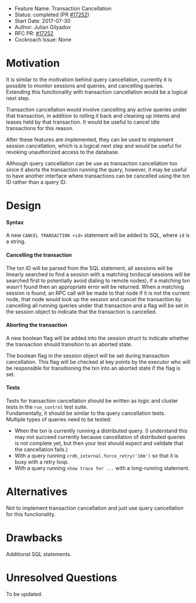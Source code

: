 - Feature Name: Transaction Cancellation
- Status: completed (PR [#17252](https://github.com/cockroachdb/cockroach/pull/17252))
- Start Date: 2017-07-30
- Author: Julian Gilyadov
- RFC PR: [#17252](https://github.com/cockroachdb/cockroach/pull/17252)
- Cockroach Issue: None

# Motivation

It is similar to the motivation behind query cancellation, currently it is possible to monitor sessions and queries, and cancelling queries.  
Extending this functionality with transaction cancellation would be a logical next step.  

Transaction cancellation would involve cancelling any active queries under that transaction, in addition to rolling it back and cleaning up intents and leases held by that transaction. It would be useful to cancel idle transactions for this reason.

After these features are implemented, they can be used to implement session cancellation, which is a logical next step and would be useful for revoking unauthorized access to the database.

Although query cancellation can be use as transaction cancellation too since it aborts the transaction running the query, however, it may be useful to have another interface where transactions can be cancelled using the txn ID rather than a query ID.

# Design

#### Syntax

A new `CANCEL TRANSACTION <id>` statement will be added to SQL, where `id` is a string.

#### Cancelling the transaction

The txn ID will be parsed from the SQL statement, all sessions will be linearly searched to find a session with a matching txn(local sessions will be searched first to potentially avoid dialing to remote nodes), if a matching txn wasn't found then an appropriate error will be returned.
When a matching session is found, an RPC call will be made to that node if it is not the current node, that node would look up the session and cancel the transaction by cancelling all running queries under that transaction and a flag will be set in the session object to indicate that the transaction is cancelled.

#### Aborting the transaction

A new boolean flag will be added into the session struct to indicate whether the transaction should transition to an aborted state.

The boolean flag in the session object will be set during transaction cancellation. This flag will be checked at key points by the executor who will be responsible for transitioning the txn into an aborted state if the flag is set.  

#### Tests

Tests for transaction cancellation should be written as logic and cluster tests in the `run_control` test suite.  
Fundamentally, it should be similar to the query cancellation tests.  
Multiple types of queries need to be tested:
*   When the txn is currently running a distributed query. (I understand this may not succeed currently because cancellation of distributed queries is not complete yet, but then your test should expect and validate that the cancellation fails.)
*   With a query running `crdb_internal.force_retry('10m')` so that it is busy with a retry loop.
*   With a query running `show trace for ...` with a long-running statement.

# Alternatives

Not to implement transaction cancellation and just use query cancellation for this functionality.

# Drawbacks

Additional SQL statements.

# Unresolved Questions

To be updated.
